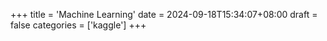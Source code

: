 +++
title = 'Machine Learning'
date = 2024-09-18T15:34:07+08:00
draft = false
categories = ['kaggle']
+++
